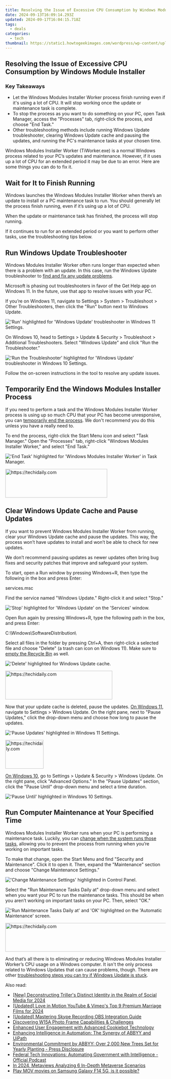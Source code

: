 ```yaml
---
title: Resolving the Issue of Excessive CPU Consumption by Windows Module Installer
date: 2024-09-13T16:09:14.293Z
updated: 2024-09-17T16:04:15.718Z
tags:
  - deals
categories:
  - tech
thumbnail: https://static1.howtogeekimages.com/wordpress/wp-content/uploads/2023/10/52781818963_ddd89fcf7e_o-1.jpg
---
```


## Resolving the Issue of Excessive CPU Consumption by Windows Module Installer

### Key Takeaways

* Let the Windows Modules Installer Worker process finish running even if it's using a lot of CPU. It will stop working once the update or maintenance task is complete.
* To stop the process as you want to do something on your PC, open Task Manager, access the "Processes" tab, right-click the process, and choose "End Task."
* Other troubleshooting methods include running Windows Update troubleshooter, clearing Windows Update cache and pausing the updates, and running the PC's maintenance tasks at your chosen time.

 Windows Modules Installer Worker (TiWorker.exe) is a normal Windows process related to your PC’s updates and maintenance. However, if it uses up a lot of CPU for an extended period it may be due to an error. Here are some things you can do to fix it.

##  Wait for It to Finish Running

 Windows launches the Windows Modules Installer Worker when there’s an update to install or a PC maintenance task to run. You should generally let the process finish running, even if it’s using up a lot of CPU.

 When the update or maintenance task has finished, the process will stop running.

 If it continues to run for an extended period or you want to perform other tasks, use the troubleshooting tips below.

##  Run Windows Update Troubleshooter

 Windows Modules Installer Worker often runs longer than expected when there is a problem with an update. In this case, run the Windows Update troubleshooter to [find and fix any update problems](https://extra-guidance.techidaily.com/2024-approved-smoothing-out-the-rough-edges-in-photo-booth-videos/).

 Microsoft is phasing out troubleshooters in favor of the Get Help app on Windows 11\. In the future, use that app to resolve issues with your PC.

 If you’re on Windows 11, navigate to Settings > System > Troubleshoot > Other Troubleshooters, then click the "Run" button next to Windows Update.

!['Run' highlighted for 'Windows Update' troubleshooter in Windows 11 Settings.](https://static1.howtogeekimages.com/wordpress/wp-content/uploads/2024/01/1-launch-windows-update-troubleshooter-windows-11.jpg) 

 On Windows 10, head to Settings > Update & Security > Troubleshoot > Additional Troubleshooters. Select "Windows Update" and click "Run the Troubleshooter."

!['Run the Troubleshooter' highlighted for 'Windows Update' troubleshooter in Windows 10 Settings.](https://static1.howtogeekimages.com/wordpress/wp-content/uploads/2024/01/2-open-windows-update-troubleshooter-windows-10.jpg) 

 Follow the on-screen instructions in the tool to resolve any update issues.

##  Temporarily End the Windows Modules Installer Process

 If you need to perform a task and the Windows Modules Installer Worker process is using up so much CPU that your PC has become unresponsive, you can [temporarily end the process](https://extra-guidance.techidaily.com/updated-professionally-enhancing-photos-with-effective-use-of-3d-lut-filters/). We don't recommend you do this unless you have a really need to. 

 To end the process, right-click the Start Menu icon and select "Task Manager." Open the "Processes" tab, right-click "Windows Modules Installer Worker," and select "End Task."

!['End Task' highlighted for 'Windows Modules Installer Worker' in Task Manager.](https://static1.howtogeekimages.com/wordpress/wp-content/uploads/2024/01/3-end-windows-modules-installer-worker-process.jpg) 

<!-- affiliate ads begin -->
<a href="https://wigfever.sjv.io/c/5597632/2014848/22899" target="_top" id="2014848">
  <img src="//a.impactradius-go.com/display-ad/22899-2014848" border="0" alt="https://techidaily.com" width="320" height="90"/>
</a>
<img height="0" width="0" src="https://wigfever.sjv.io/i/5597632/2014848/22899" style="position:absolute;visibility:hidden;" border="0" />
<!-- affiliate ads end -->

##  Clear Windows Update Cache and Pause Updates

 If you want to prevent Windows Modules Installer Worker from running, clear your Windows Update cache and pause the updates. This way, the process won’t have updates to install and won’t be able to check for new updates. 

 We don’t recommend pausing updates as newer updates often bring bug fixes and security patches that improve and safeguard your system.

 To start, open a Run window by pressing Windows+R, then type the following in the box and press Enter:

services.msc

 Find the service named "Windows Update." Right-click it and select "Stop."

!['Stop' highlighted for 'Windows Update' on the 'Services' window.](https://static1.howtogeekimages.com/wordpress/wp-content/uploads/2024/01/4-stop-windows-update-service.jpg) 

 Open Run again by pressing Windows+R, type the following path in the box, and press Enter:

C:\Windows\SoftwareDistribution\

 Select all files in the folder by pressing Ctrl+A, then right-click a selected file and choose "Delete" (a trash can icon on Windows 11). Make sure to [empty the Recycle Bin](https://some-guidance.techidaily.com/new-the-complete-powerdirector-2024-users-handbook/) as well.

!['Delete' highlighted for Windows Update cache.](https://static1.howtogeekimages.com/wordpress/wp-content/uploads/2024/01/5-delete-windows-update-cache.jpg) 

<!-- affiliate ads begin -->
<a href="https://aligracehair.sjv.io/c/5597632/2115934/19272" target="_top" id="2115934">
  <img src="//a.impactradius-go.com/display-ad/19272-2115934" border="0" alt="https://techidaily.com" width="336" height="90"/>
</a>
<img height="0" width="0" src="https://aligracehair.sjv.io/i/5597632/2115934/19272" style="position:absolute;visibility:hidden;" border="0" />
<!-- affiliate ads end -->

 Now that your update cache is deleted, pause the updates. [On Windows 11](https://iphone-unlock.techidaily.com/complete-fixes-to-solve-apple-iphone-14-randomly-asking-for-apple-id-password-drfone-by-drfone-ios/), navigate to Settings > Windows Update. On the right pane, next to "Pause Updates," click the drop-down menu and choose how long to pause the updates.

!['Pause Updates' highlighted in Windows 11 Settings.](https://static1.howtogeekimages.com/wordpress/wp-content/uploads/2024/01/6-pause-updates-windows-11.jpg) 

<!-- affiliate ads begin -->
<a href="https://aligracehair.sjv.io/c/5597632/2135362/19272" target="_top" id="2135362">
  <img src="//a.impactradius-go.com/display-ad/19272-2135362" border="0" alt="https://techidaily.com" width="120" height="90"/>
</a>
<img height="0" width="0" src="https://aligracehair.sjv.io/i/5597632/2135362/19272" style="position:absolute;visibility:hidden;" border="0" />
<!-- affiliate ads end -->

[On Windows 10](https://instagram-video-recordings.techidaily.com/climbing-the-social-ladder-6-precise-methods-for-gaining-instagram-verification/), go to Settings > Update & Security > Windows Update. On the right pane, click "Advanced Options." In the "Pause Updates" section, click the "Pause Until" drop-down menu and select a time duration.

!['Pause Until' highlighted in Windows 10 Settings.](https://static1.howtogeekimages.com/wordpress/wp-content/uploads/2024/01/7-pause-updates-windows-10.jpg) 

##  Run Computer Maintenance at Your Specified Time

 Windows Modules Installer Worker runs when your PC is performing a maintenance task. Luckily, you can [change when the system runs those tasks](https://twitter-videos.techidaily.com/new-2024-approved-tweeting-with-videos-a-quick-tutorial/), allowing you to prevent the process from running when you’re working on important tasks.

 To make that change, open the Start Menu and find "Security and Maintenance". Click it to open it. Then, expand the "Maintenance" section and choose "Change Maintenance Settings."

!['Change Maintenance Settings' highlighted in Control Panel.](https://static1.howtogeekimages.com/wordpress/wp-content/uploads/2024/01/8-change-windows-maintenance-settings.jpg) 

 Select the "Run Maintenance Tasks Daily at" drop-down menu and select when you want your PC to run the maintenance tasks. This should be when you aren’t working on important tasks on your PC. Then, select "OK."

!['Run Maintenance Tasks Daily at' and 'OK' highlighted on the 'Automatic Maintenance' screen.](https://static1.howtogeekimages.com/wordpress/wp-content/uploads/2024/01/9-modify-windows-maintenance-time.jpg) 

<!-- affiliate ads begin -->
<a href="https://ephamedtechinc.pxf.io/c/5597632/2126493/26400" target="_top" id="2126493">
  <img src="//a.impactradius-go.com/display-ad/26400-2126493" border="0" alt="https://techidaily.com" width="640" height="90"/>
</a>
<img height="0" width="0" src="https://ephamedtechinc.pxf.io/i/5597632/2126493/26400" style="position:absolute;visibility:hidden;" border="0" />
<!-- affiliate ads end -->

 And that’s all there is to eliminating or reducing Windows Modules Installer Worker’s CPU usage on a Windows computer. It isn't the only process related to Windows Updates that can cause problems, though. There are other [troubleshooting steps you can try if Windows Update is stuck](https://extra-guidance.techidaily.com/2024-approved-smoothing-out-the-rough-edges-in-photo-booth-videos/).

<ins class="adsbygoogle"
     style="display:block"
     data-ad-format="autorelaxed"
     data-ad-client="ca-pub-7571918770474297"
     data-ad-slot="1223367746"></ins>

<ins class="adsbygoogle"
     style="display:block"
     data-ad-client="ca-pub-7571918770474297"
     data-ad-slot="8358498916"
     data-ad-format="auto"
     data-full-width-responsive="true"></ins>

<span class="atpl-alsoreadstyle">Also read:</span>
<div><ul>
<li><a href="https://fox-links.techidaily.com/new-deconstructing-trillers-distinct-identity-in-the-realm-of-social-media-for-2024/"><u>[New] Deconstructing Triller's Distinct Identity in the Realm of Social Media for 2024</u></a></li>
<li><a href="https://youtube-lab.techidaily.com/ed-love-in-motion-youtube-and-vimeos-top-9-premium-marriage-films-for-2024/"><u>[Updated] Love in Motion YouTube & Vimeo's Top 9 Premium Marriage Films for 2024</u></a></li>
<li><a href="https://screen-activity-recording.techidaily.com/updated-mastering-skype-recording-obs-integration-guide/"><u>[Updated] Mastering Skype Recording OBS Integration Guide</u></a></li>
<li><a href="https://buynow-marvelous.techidaily.com/discovering-w15a-photo-frame-capabilities-and-challenges/"><u>Discovering W15A Photo Frame Capabilities & Challenges</u></a></li>
<li><a href="https://some-tips.techidaily.com/enhanced-user-engagement-with-advanced-cookiebot-technology/"><u>Enhanced User Engagement with Advanced Cookiebot Technology</u></a></li>
<li><a href="https://some-tips.techidaily.com/enhancing-intelligence-in-automation-the-synergy-of-abbyy-and-uipath/"><u>Enhancing Intelligence in Automation: The Synergy of ABBYY and UiPath</u></a></li>
<li><a href="https://some-tips.techidaily.com/environmental-commitment-by-abbyy-over-2000-new-trees-set-for-yearly-planting-press-disclosure/"><u>Environmental Commitment by ABBYY: Over 2,000 New Trees Set for Yearly Planting - Press Disclosure</u></a></li>
<li><a href="https://some-tips.techidaily.com/federal-tech-innovations-automating-government-with-intelligence-official-podcast/"><u>Federal Tech Innovations: Automating Government with Intelligence - Official Podcast</u></a></li>
<li><a href="https://article-knowledge.techidaily.com/in-2024-metaviews-analyzing-6-in-depth-metaverse-scenarios/"><u>In 2024, Metaviews Analyzing 6 In-Depth Metaverse Scenarios</u></a></li>
<li><a href="https://review-topics.techidaily.com/play-mov-movies-on-samsung-galaxy-f14-5g-is-it-possible-by-aiseesoft-video-converter-play-mov-on-android/"><u>Play MOV movies on Samsung Galaxy F14 5G, is it possible?</u></a></li>
</ul></div>

